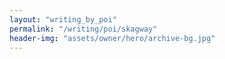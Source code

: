 ```yaml
---
layout: "writing_by_poi"
permalink: "/writing/poi/skagway"
header-img: "assets/owner/hero/archive-bg.jpg"
---
```

